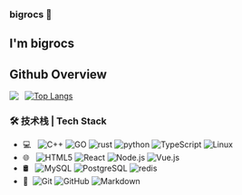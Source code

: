 ### bigrocs 👋

## I'm bigrocs

## Github Overview

<img align="left" src="https://github-readme-stats.vercel.app/api/top-langs/?username=bigrocs&layout=compact&show_icons=true&hide_border=true" /> &nbsp;
[![Top Langs](https://github-readme-stats.vercel.app/api?username=bigrocs&show_icons=true&hide_border=true)](https://github.com/anuraghazra/github-readme-stats)

### 🛠 技术栈 | Tech Stack

- 💻 &#160; ![C++](https://img.shields.io/badge/-C++-333333?style=flat&logo=cplusplus&logoColor=FCC624)
  ![GO](https://img.shields.io/badge/-Go-333333?style=flat&logo=go&logoColor=FCC624)
  ![rust](https://img.shields.io/badge/-Rust-333333?style=flat&logo=rust&logoColor=FCC624)
  ![python](https://img.shields.io/badge/-Python-333333?style=flat&logo=python&logoColor=FCC624)
  ![TypeScript](https://img.shields.io/badge/-TypeScript-333333?style=flat&logo=typeScript&logoColor=FF4800)
  ![Linux](https://img.shields.io/badge/-Linux-333333?style=flat&logo=Linux&logoColor=FCC624)
- 🌐 &#160; ![HTML5](https://img.shields.io/badge/-HTML5-333333?style=flat&logo=HTML5)
  ![React](https://img.shields.io/badge/-React-333333?style=flat&logo=react&logoColor=FF4800)
  ![Node.js](https://img.shields.io/badge/-Node.js-333333?style=flat&logo=node.js)
  ![Vue.js](https://img.shields.io/badge/-VueJS-333333?style=flat&logo=Vue.js)
- 🛢 &#160; ![MySQL](https://img.shields.io/badge/-MySQL-333333?style=flat&logo=mysql)
  ![PostgreSQL](https://img.shields.io/badge/-PostgreSQL-333333?style=flat&logo=postgreSQL)
  ![redis](https://img.shields.io/badge/-Redis-333333?style=flat&logo=redis)
- 🔧 &#160;![Git](https://img.shields.io/badge/-Git-333333?style=flat&logo=git)
  ![GitHub](https://img.shields.io/badge/-GitHub-333333?style=flat&logo=github)
  ![Markdown](https://img.shields.io/badge/-Markdown-333333?style=flat&logo=markdown)

<!--
**bigrocs/bigrocs** is a ✨ _special_ ✨ repository because its `README.md` (this file) appears on your GitHub profile.

Here are some ideas to get you started:

- 🔭 I’m currently working on ...
- 🌱 I’m currently learning ...
- 👯 I’m looking to collaborate on ...
- 🤔 I’m looking for help with ...
- 💬 Ask me about ...
- 📫 How to reach me: ...
- 😄 Pronouns: ...
- ⚡ Fun fact: ...
-->
